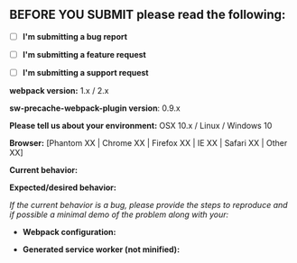 ## **BEFORE YOU SUBMIT** please read the following:


* [ ] **I'm submitting a bug report**
* [ ] **I'm submitting a feature request**
* [ ] **I'm submitting a support request**


**webpack version:**
1.x / 2.x

**sw-precache-webpack-plugin version**:
0.9.x

**Please tell us about your environment:**
OSX 10.x / Linux / Windows 10

**Browser:** [Phantom XX | Chrome XX | Firefox XX | IE XX | Safari XX | Other XX]

**Current behavior:**


**Expected/desired behavior:**


*If the current behavior is a bug, please provide the steps to reproduce and if possible a minimal demo of the problem along with your:*

*  **Webpack configuration:**

*  **Generated service worker (not minified):**
